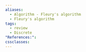 ```yaml
---
aliases:
  - Algorithm - Fleury's algorithm
  - Fleury's algorithm
tags:
  - review
  - Discrete
"References:": 
cssclasses:
---
```


